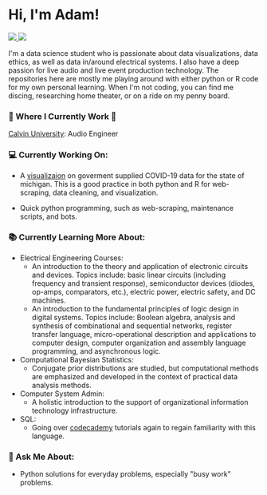  # Hi, I'm Adam!

 <!-- LinkedIn Contact -->
  <a href="https://www.linkedin.com/in/adam-denhaan-404589204/" target="_blank">
    <img src="https://img.shields.io/badge/-Adam%20denhaan-blue?style=for-the-badge&logo=Linkedin&logoColor=white"/>
  </a>
  
<!-- Email -->
  <a href="mailto:adamdh00@gmail.com">
    <img src="https://img.shields.io/badge/EMAIL-adamdh00@gmail.com-20b2aa?style=for-the-badge"/>
  </a>
  
</br>
<p>
I'm a data science student who is passionate about data visualizations, data ethics, as well as data in/around electrical systems. I also have a deep passion for live audio and live event production technology. The repositories here are mostly me playing around with either python or R code for my own personal learning. When I'm not coding, you can find me discing, researching home theater, or on a ride on my penny board.</p>

### 💼 Where I Currently Work 💼

[Calvin University](https://calvin.edu): Audio Engineer

### 💻 Currently Working On:

- A [visualizaion](https://github.com/adamddh/MI-COVID-Viz/blob/master/MiCorona.md) on goverment supplied COVID-19 data for the state of michigan. This is a good practice in both python and R for web-scraping, data cleaning, and visualization. 

- Quick python programming, such as web-scraping, maintenance scripts, and bots. 

### 📚 Currently Learning More About:

- Electrical Engineering Courses: 
    - An introduction to the theory and application of electronic circuits and devices. Topics include:  basic linear circuits (including frequency and transient response), semiconductor devices (diodes, op-amps, comparators, etc.), electric power, electric safety, and DC machines. 
    - An introduction to the fundamental principles of logic design in digital systems. Topics include: Boolean algebra, analysis and synthesis of combinational and sequential networks, register transfer language, micro-operational description and applications to computer design, computer organization and assembly language programming, and asynchronous logic.
- Computational Bayesian Statistics:
    - Conjugate prior distributions are studied, but computational methods are emphasized and developed in the context of practical data analysis methods.
- Computer System Admin:
    - A holistic introduction to the support of organizational information technology infrastructure. 
- SQL:
    - Going over [codecademy](https://www.codecademy.com/learn/learn-sql) tutorials again to regain familiarity with this language. 

### 💬 Ask Me About:

- Python solutions for everyday problems, especially "busy work" problems. 
